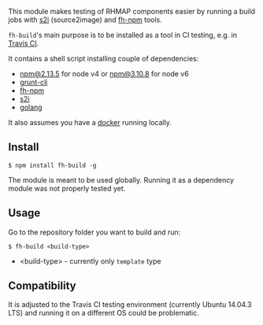 This module makes testing of RHMAP components easier by running a build jobs with [s2i](https://github.com/openshift/source-to-image) (source2image) and [fh-npm](https://www.npmjs.com/package/fh-npm) tools.

`fh-build`'s main purpose is to be installed as a tool in CI testing, e.g. in [Travis CI](http://travis-ci.org).

It contains a shell script installing couple of dependencies:
- npm@2.13.5 for node v4 or npm@3.10.8 for node v6
- [grunt-cli](https://www.npmjs.com/package/grunt-cli)
- [fh-npm](https://www.npmjs.com/package/fh-npm)
- [s2i](https://github.com/openshift/source-to-image)
- [golang](https://github.com/golang/go)

It also assumes you have a [docker](https://www.docker.com/) running locally.

## Install
`$ npm install fh-build -g`

The module is meant to be used globally. Running it as a dependency module was not properly tested yet.

## Usage
Go to the repository folder you want to build and run:

`$ fh-build <build-type>`

- \<build-type\> - currently only `template` type

## Compatibility
It is adjusted to the Travis CI testing environment (currently Ubuntu 14.04.3 LTS) and running it on a different OS could be problematic.
